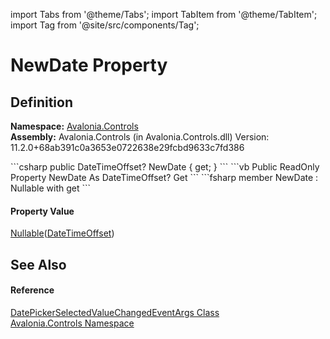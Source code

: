 import Tabs from '@theme/Tabs'; 
import TabItem from '@theme/TabItem'; 
import Tag from '@site/src/components/Tag'; 

# NewDate Property




## Definition
**Namespace:** <a href="N_Avalonia_Controls">Avalonia.Controls</a>  
**Assembly:** Avalonia.Controls (in Avalonia.Controls.dll) Version: 11.2.0+68ab391c0a3653e0722638e29fcbd9633c7fd386

<Tabs groupId="api-code-preview">
<TabItem value="csharp" label="C#">
```csharp
public DateTimeOffset? NewDate { get; }
```
</TabItem>
<TabItem value="vb" label="VB">
```vb
Public ReadOnly Property NewDate As DateTimeOffset?
	Get
```
</TabItem>
<TabItem value="fsharp" label="F#">
```fsharp
member NewDate : Nullable<DateTimeOffset> with get
```
</TabItem>
</Tabs>



#### Property Value
<a href="https://learn.microsoft.com/dotnet/api/system.nullable-1" target="_blank" rel="noopener noreferrer">Nullable</a>(<a href="https://learn.microsoft.com/dotnet/api/system.datetimeoffset" target="_blank" rel="noopener noreferrer">DateTimeOffset</a>)

## See Also


#### Reference
<a href="T_Avalonia_Controls_DatePickerSelectedValueChangedEventArgs">DatePickerSelectedValueChangedEventArgs Class</a>  
<a href="N_Avalonia_Controls">Avalonia.Controls Namespace</a>  
